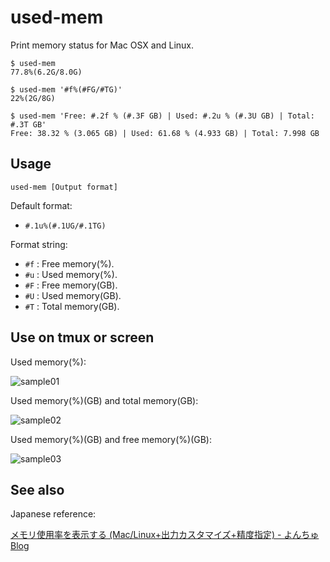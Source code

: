 used-mem
=======================

Print memory status for Mac OSX and Linux.

```console
$ used-mem
77.8%(6.2G/8.0G)

$ used-mem '#f%(#FG/#TG)'
22%(2G/8G)

$ used-mem 'Free: #.2f % (#.3F GB) | Used: #.2u % (#.3U GB) | Total: #.3T GB'
Free: 38.32 % (3.065 GB) | Used: 61.68 % (4.933 GB) | Total: 7.998 GB
```

Usage
-----------------------

```
used-mem [Output format]
```

Default format:

- ``#.1u%(#.1UG/#.1TG)``

Format string:

- ``#f`` : Free memory(%).
- ``#u`` : Used memory(%).
- ``#F`` : Free memory(GB).
- ``#U`` : Used memory(GB).
- ``#T`` : Total memory(GB).

Use on tmux or screen
-----------------------

Used memory(%\):

![sample01](https://raw.github.com/yonchu/used-mem/master/img/used-mem01.png)


Used memory(%)(GB) and total memory(GB):

![sample02](https://raw.github.com/yonchu/used-mem/master/img/used-mem02.png)


Used memory(%)(GB) and free memory(%)(GB):

![sample03](https://raw.github.com/yonchu/used-mem/master/img/used-mem03.png)

See also
-----------------------

Japanese reference:

[メモリ使用率を表示する (Mac/Linux+出力カスタマイズ+精度指定) - よんちゅBlog](http://yonchu.hatenablog.com/entry/2013/02/01/231646)

